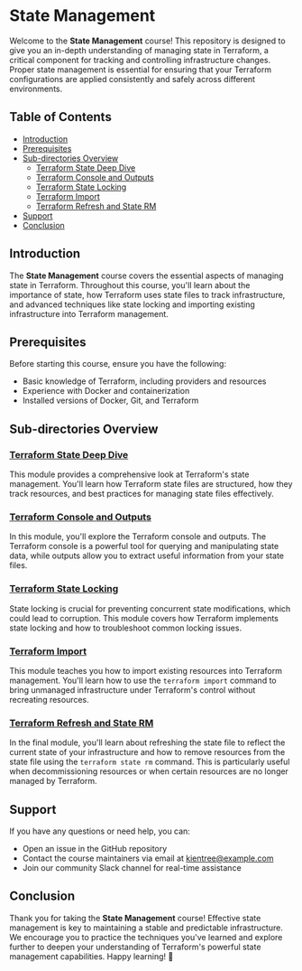 # State Management

Welcome to the **State Management** course! This repository is designed to give you an in-depth understanding of managing state in Terraform, a critical component for tracking and controlling infrastructure changes. Proper state management is essential for ensuring that your Terraform configurations are applied consistently and safely across different environments.

## Table of Contents

- [Introduction](#introduction)
- [Prerequisites](#prerequisites)
- [Sub-directories Overview](#sub-directories-overview)
    - [Terraform State Deep Dive](#terraform-state-deep-dive)
    - [Terraform Console and Outputs](#terraform-console-and-outputs)
    - [Terraform State Locking](#terraform-state-locking)
    - [Terraform Import](#terraform-import)
    - [Terraform Refresh and State RM](#terraform-refresh-and-state-rm)
- [Support](#support)
- [Conclusion](#conclusion)

## Introduction

The **State Management** course covers the essential aspects of managing state in Terraform. Throughout this course, you'll learn about the importance of state, how Terraform uses state files to track infrastructure, and advanced techniques like state locking and importing existing infrastructure into Terraform management.

## Prerequisites

Before starting this course, ensure you have the following:
- Basic knowledge of Terraform, including providers and resources
- Experience with Docker and containerization
- Installed versions of Docker, Git, and Terraform

## Sub-directories Overview

### [Terraform State Deep Dive](01-terraform-state-deep-dive/README.md)

This module provides a comprehensive look at Terraform's state management. You'll learn how Terraform state files are structured, how they track resources, and best practices for managing state files effectively.

### [Terraform Console and Outputs](02-terraform-console-and-outputs/README.md)

In this module, you'll explore the Terraform console and outputs. The Terraform console is a powerful tool for querying and manipulating state data, while outputs allow you to extract useful information from your state files.

### [Terraform State Locking](03-terraform-state-locking/README.md)

State locking is crucial for preventing concurrent state modifications, which could lead to corruption. This module covers how Terraform implements state locking and how to troubleshoot common locking issues.

### [Terraform Import](04-terraform-import/README.md)

This module teaches you how to import existing resources into Terraform management. You'll learn how to use the `terraform import` command to bring unmanaged infrastructure under Terraform's control without recreating resources.

### [Terraform Refresh and State RM](05-terraform-refresh-and-state-rm/README.md)

In the final module, you'll learn about refreshing the state file to reflect the current state of your infrastructure and how to remove resources from the state file using the `terraform state rm` command. This is particularly useful when decommissioning resources or when certain resources are no longer managed by Terraform.

## Support

If you have any questions or need help, you can:
- Open an issue in the GitHub repository
- Contact the course maintainers via email at kientree@example.com
- Join our community Slack channel for real-time assistance

## Conclusion

Thank you for taking the **State Management** course! Effective state management is key to maintaining a stable and predictable infrastructure. We encourage you to practice the techniques you've learned and explore further to deepen your understanding of Terraform's powerful state management capabilities. Happy learning! 🌱